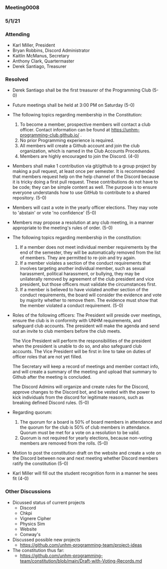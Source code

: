 ### Meeting0008
### 5/1/21

### Attending
- Karl Miller, President
- Bryan Robbins, Discord Administrator
- Kaitlin McManus, Secretary 
- Anthony Clark, Quartermaster
- Derek Santiago, Treasurer 

### Resolved 
- Derek Santiago shall be the first treasurer of the Programming Club (5-0)
- Future meetings shall be held at 3:00 PM on Saturday (5-0)
- The following topics regarding membership in the Constitution: 
    1. To become a member, prospective members will contact a club officer. Contact information can be  found at https://unhm-programming-club.github.io/ .
    2. No prior Programming experience is required.
    3. All members will create a Github account and join the club organization, which is named in the Club Accounts Procedures.
    4. Members are highly encouraged to join the Discord.
     (4-0)
- Members shall make 1 contribution via git/github to a group project by making a pull request, at least once per semester. It is recommended that members request help on the help channel of the Discord because it is tricky doing a first pull request. These contributions do not have to be code; they can be simple content as well. The purpose is to ensure everyone understands how to use GitHub to contribute to a shared repository. (5-0)
- Members will cast a vote in the yearly officer elections. They may vote to 'abstain' or vote 'no confidence' (5-0)
- Members may propose a resolution at any club meeting, in a manner appropriate to the meeting's rules of order. (5-0)
- The following topics regarding membership in the constitution:
    1. If a member does not meet individual member requirements by the end of the semester, they will be automatically removed from the list of members. They are permitted to re-join and try again.
    2.  If a member violates a section of the conduct requirements that involves targeting another individual member, such as sexual harassment, political harassment, or bullying, they may be unilaterally removed by agreement of the club president and vice president, but those officers must validate the circumstances first.
    3.  If a member is believed to have violated another section of the conduct requirements, the board will consider the evidence and vote by majority whether to remove them. The evidence must show that the member violated a conduct requirement. (5-0)
- Roles of the following officers: 
    The President will preside over meetings, ensure the club is in conformity with UNHM requirements, and safeguard club accounts. The president will make the agenda and send out an invite to club members before the club meets.

    The Vice President will perform the responsibilities of the president when the president is unable to do so, and also safeguard club accounts. The Vice President will be first in line to take on duties of officer roles that are not yet filled.

    The Secretary will keep a record of meetings and member contact info, and will create a summary of the meeting and upload that summary to Github after the meeting is concluded. 

    The Discord Admins will organize and create rules for the Discord, approve changes to the Discord bot, and be vested with the power to kick individuals from the discord for legitimate reasons, such as breaking defined Discord rules. 
    (5-0)
- Regarding quorum:
    1. The quorum for a board is 50% of board members in attendance and the quorum for the club is 50% of club members in attendance. Quorum must be met for a vote on a resolution to be valid.
    2. Quorum is not required for yearly elections, because non-voting members are removed from the rolls. 
    (5-0)
- Motion to post the constitution draft on the website and create a vote on the Discord between now and next meeting whether Discord members ratify the constitution (5-0)  
- Karl Miller will fill out the student recognition form in a manner he sees fit (4-0)  

### Other Discussions     
- Dicussed status of current projects 
     - Discord
     - Chkpi
     - Vignere Cipher
     - Physics Sim
     - Website
     - Conway's    
- Discussed possible new projects
    - https://github.com/unhm-programming-team/project-ideas
- The constitution thus far:       
    - https://github.com/unhm-programming-team/constitution/blob/main/Draft-with-Voting-Records.md 